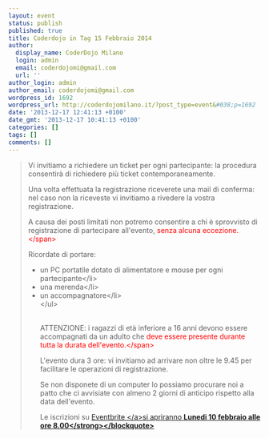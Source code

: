 ```yaml
---
layout: event
status: publish
published: true
title: Coderdojo in Tag 15 Febbraio 2014
author:
  display_name: CoderDojo Milano
  login: admin
  email: coderdojomi@gmail.com
  url: ''
author_login: admin
author_email: coderdojomi@gmail.com
wordpress_id: 1692
wordpress_url: http://coderdojomilano.it/?post_type=event&#038;p=1692
date: '2013-12-17 12:41:13 +0100'
date_gmt: '2013-12-17 10:41:13 +0100'
categories: []
tags: []
comments: []
---
```

<blockquote>Vi invitiamo a richiedere&nbsp;un ticket per ogni partecipante: la procedura consentir&agrave; di richiedere pi&ugrave; ticket contemporaneamente.</p>
<p>Una volta effettuata la registrazione riceverete una mail di conferma: nel caso non la riceveste vi invitiamo a rivedere la vostra registrazione.</p>
<p>A causa dei posti limitati non potremo consentire a chi &egrave; sprovvisto di registrazione di partecipare all'evento,&nbsp;<span style="color: #ff0000;">senza alcuna eccezione.<&#47;span></p>
<p>Ricordate di portare:</p>
<ul>
<li>un PC portatile dotato di&nbsp;alimentatore e mouse&nbsp;per ogni partecipante<&#47;li>
<li>una merenda<&#47;li>
<li>un accompagnatore<&#47;li><br />
<&#47;ul><br />
&nbsp;</p>
<p>ATTENZIONE: i ragazzi di et&agrave; inferiore a 16 anni devono essere accompagnati da un adulto che&nbsp;<span style="color: #ff0000;">deve essere presente durante tutta la durata dell'evento.<&#47;span></p>
<p>L'evento dura 3 ore: vi invitiamo ad arrivare non oltre le 9.45 per facilitare le operazioni di registrazione.</p>
<p>Se non disponete di un computer lo possiamo procurare noi a patto che ci avvisiate con&nbsp;almeno 2 giorni di anticipo rispetto alla data dell'evento.</p>
<p>Le iscrizioni su&nbsp;<a href="https:&#47;&#47;www.eventbrite.it&#47;e&#47;biglietti-coderdojo-milano-tag-15-febbraio-2014-10536842981" target="_blank">Eventbrite&nbsp;<&#47;a>si apriranno&nbsp;<strong>Lunedi 10 febbraio alle ore 8.00<&#47;strong><&#47;blockquote></p>
